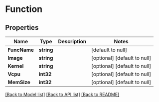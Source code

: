 # Function

## Properties
Name | Type | Description | Notes
------------ | ------------- | ------------- | -------------
**FuncName** | **string** |  | [default to null]
**Image** | **string** |  | [optional] [default to null]
**Kernel** | **string** |  | [optional] [default to null]
**Vcpu** | **int32** |  | [optional] [default to null]
**MemSize** | **int32** |  | [optional] [default to null]

[[Back to Model list]](../README.md#documentation-for-models) [[Back to API list]](../README.md#documentation-for-api-endpoints) [[Back to README]](../README.md)

